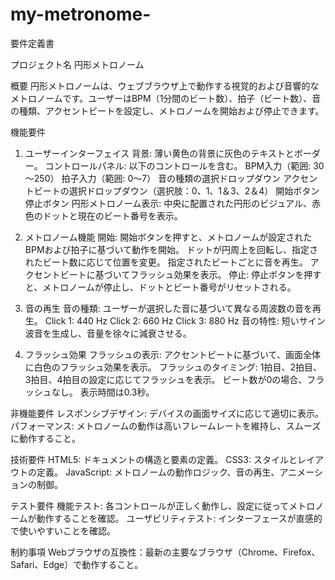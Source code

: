 # my-metronome-

要件定義書

プロジェクト名
円形メトロノーム

概要
円形メトロノームは、ウェブブラウザ上で動作する視覚的および音響的なメトロノームです。ユーザーはBPM（1分間のビート数）、拍子（ビート数）、音の種類、アクセントビートを設定し、メトロノームを開始および停止できます。

機能要件
1. ユーザーインターフェイス
背景: 薄い黄色の背景に灰色のテキストとボーダー。
コントロールパネル: 以下のコントロールを含む。
BPM入力（範囲: 30～250）
拍子入力（範囲: 0～7）
音の種類の選択ドロップダウン
アクセントビートの選択ドロップダウン（選択肢：0、1、1＆3、2＆4）
開始ボタン
停止ボタン
円形メトロノーム表示: 中央に配置された円形のビジュアル、赤色のドットと現在のビート番号を表示。

2. メトロノーム機能
開始: 開始ボタンを押すと、メトロノームが設定されたBPMおよび拍子に基づいて動作を開始。
ドットが円周上を回転し、指定されたビート数に応じて位置を変更。
指定されたビートごとに音を再生。
アクセントビートに基づいてフラッシュ効果を表示。
停止: 停止ボタンを押すと、メトロノームが停止し、ドットとビート番号がリセットされる。

4. 音の再生
音の種類: ユーザーが選択した音に基づいて異なる周波数の音を再生。
Click 1: 440 Hz
Click 2: 660 Hz
Click 3: 880 Hz
音の特性: 短いサイン波音を生成し、音量を徐々に減衰させる。

5. フラッシュ効果
フラッシュの表示: アクセントビートに基づいて、画面全体に白色のフラッシュ効果を表示。
フラッシュのタイミング:
1拍目、2拍目、3拍目、4拍目の設定に応じてフラッシュを表示。
ビート数が0の場合、フラッシュなし。
表示時間は0.3秒。

非機能要件
レスポンシブデザイン: デバイスの画面サイズに応じて適切に表示。
パフォーマンス: メトロノームの動作は高いフレームレートを維持し、スムーズに動作すること。

技術要件
HTML5: ドキュメントの構造と要素の定義。
CSS3: スタイルとレイアウトの定義。
JavaScript: メトロノームの動作ロジック、音の再生、アニメーションの制御。

テスト要件
機能テスト: 各コントロールが正しく動作し、設定に従ってメトロノームが動作することを確認。
ユーザビリティテスト: インターフェースが直感的で使いやすいことを確認。

制約事項
Webブラウザの互換性：最新の主要なブラウザ（Chrome、Firefox、Safari、Edge）で動作すること。
